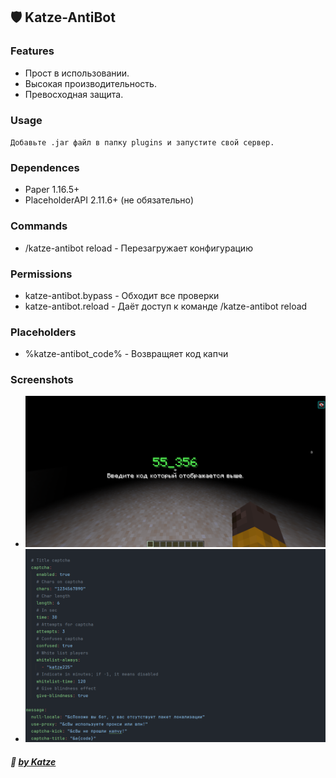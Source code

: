 ## 🛡️ Katze-AntiBot 
### Features

- Прост в использовании.
- Высокая производительность.
- Превосходная защита.

### Usage
`Добавьте .jar файл в папку plugins и запустите свой сервер.`

### Dependences
- Paper 1.16.5+
- PlaceholderAPI 2.11.6+ (не обязательно)

### Commands
- /katze-antibot reload - Перезагружает конфигурацию

### Permissions
- katze-antibot.bypass - Обходит все проверки
- katze-antibot.reload - Даёт доступ к команде /katze-antibot reload

### Placeholders
- %katze-antibot_code% - Возвращяет код капчи
### Screenshots
- ![Captcha](images/captcha.png)
- ![Config](images/config.png)

##### :ghost: [by Katze](https://github.com/katze225 "by Katze")
